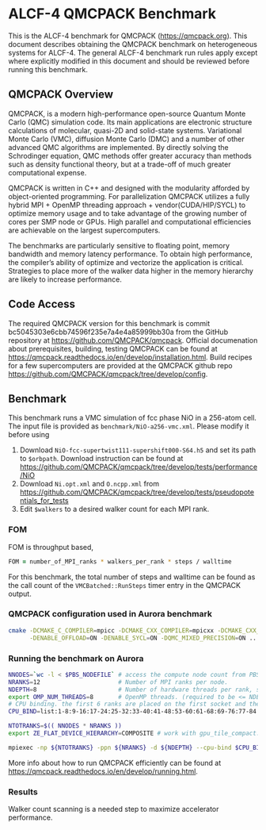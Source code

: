 # ALCF-4 QMCPACK Benchmark

This is the ALCF-4 benchmark for QMCPACK (https://qmcpack.org). This document describes obtaining the QMCPACK benchmark on heterogeneous systems for ALCF-4. The general ALCF-4 benchmark run rules apply except where explicitly modified in this document and should be reviewed before running this benchmark.

## QMCPACK Overview

QMCPACK, is a modern high-performance open-source Quantum Monte Carlo (QMC) simulation code. Its main applications are electronic structure calculations of molecular, quasi-2D and solid-state systems. Variational Monte Carlo (VMC), diffusion Monte Carlo (DMC) and a number of other advanced QMC algorithms are implemented. By directly solving the Schrodinger equation, QMC methods offer greater accuracy than methods such as density functional theory, but at a trade-off of much greater computational expense.

QMCPACK is written in C++ and designed with the modularity afforded by object-oriented programming. For parallelization QMCPACK utilizes a fully hybrid MPI + OpenMP threading approach + vendor(CUDA/HIP/SYCL) to optimize memory usage and to take advantage of the growing number of cores per SMP node or GPUs. High parallel and computational efficiencies are achievable on the largest supercomputers.

The benchmarks are particularly sensitive to floating point, memory bandwidth and memory latency performance. To obtain high
performance, the compiler’s ability of optimize and vectorize the application is critical. Strategies to place more of the walker data
higher in the memory hierarchy are likely to increase performance. 

## Code Access

The required QMCPACK version for this benchmark is commit bc5045303e6cbb74596f235e7a4e4a85999bb30a from the GitHub repository at https://github.com/QMCPACK/qmcpack.
Official documenation about prerequisites, building, testing QMCPACK can be found at https://qmcpack.readthedocs.io/en/develop/installation.html.
Build recipes for a few supercomputers are provided at the QMCPACK github repo https://github.com/QMCPACK/qmcpack/tree/develop/config.

## Benchmark

This benchmark runs a VMC simulation of fcc phase NiO in a 256-atom cell. The input file is provided as `benchmark/NiO-a256-vmc.xml`.
Please modify it before using

1. Download `NiO-fcc-supertwist111-supershift000-S64.h5` and set its path to `$orbpath`. Download instruction can be found at https://github.com/QMCPACK/qmcpack/tree/develop/tests/performance/NiO
2. Download `Ni.opt.xml` and `O.ncpp.xml` from https://github.com/QMCPACK/qmcpack/tree/develop/tests/pseudopotentials_for_tests
3. Edit `$walkers` to a desired walker count for each MPI rank.

### FOM

FOM is throughput based,
```zsh
FOM = number_of_MPI_ranks * walkers_per_rank * steps / walltime
```
For this benchmark, the total number of steps and walltime can be found as the call count of the `VMCBatched::RunSteps` timer entry in the QMCPACK output.


### QMCPACK configuration used in Aurora benchmark
```bash
cmake -DCMAKE_C_COMPILER=mpicc -DCMAKE_CXX_COMPILER=mpicxx -DCMAKE_CXX_FLAGS="-mllvm -vpo-paropt-atomic-free-reduction-slm=true" \
      -DENABLE_OFFLOAD=ON -DENABLE_SYCL=ON -DQMC_MIXED_PRECISION=ON ..
```

### Running the benchmark on Aurora
```bash
NNODES=`wc -l < $PBS_NODEFILE` # access the compute node count from PBS
NRANKS=12                      # Number of MPI ranks per node.
NDEPTH=8                       # Number of hardware threads per rank, spacing between MPI ranks on a node
export OMP_NUM_THREADS=8       # OpenMP threads. (required to be <= NDEPTH)
# CPU binding. the first 6 ranks are placed on the first socket and the last 6 ranks on the second socket.
CPU_BIND=list:1-8:9-16:17-24:25-32:33-40:41-48:53-60:61-68:69-76:77-84:85-92:93-100

NTOTRANKS=$(( NNODES * NRANKS ))
export ZE_FLAT_DEVICE_HIERARCHY=COMPOSITE # work with gpu_tile_compact.sh script to distribute one GPU tile per MPI rank.

mpiexec -np ${NTOTRANKS} -ppn ${NRANKS} -d ${NDEPTH} --cpu-bind $CPU_BIND ../gpu_tile_compact.sh $exe_bin/qmcpack --enable-timers=fine NiO-a256-vmc.xml > NiO-a256-vmc.out
```
More info about how to run QMCPACK efficiently can be found at https://qmcpack.readthedocs.io/en/develop/running.html.

### Results
Walker count scanning is a needed step to maximize accelerator performance.
